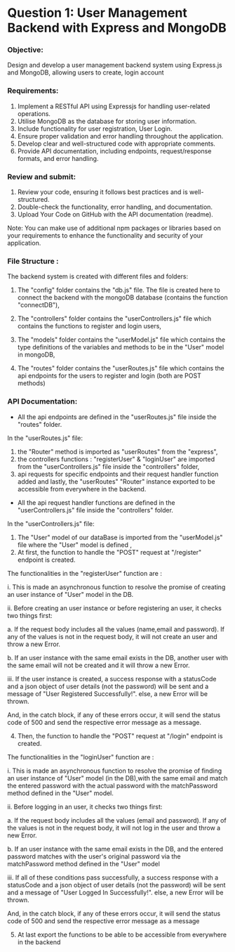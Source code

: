# Question 1: User Management Backend with Express and MongoDB

### Objective:

Design and develop a user management backend system using Express.js and MongoDB, allowing users to
create, login account

### Requirements:

1. Implement a RESTful API using Expressjs for handling user-related operations.
2. Utilise MongoDB as the database for storing user information.
3. Include functionality for user registration, User Login.
4. Ensure proper validation and error handling throughout the application.
5. Develop clear and well-structured code with appropriate comments.
6. Provide API documentation, including endpoints, request/response formats, and error handling.

### Review and submit:

1. Review your code, ensuring it follows best practices and is well-structured.
2. Double-check the functionality, error handling, and documentation.
3. Upload Your Code on GitHub with the API documentation (readme).

Note: You can make use of additional npm packages or libraries based on your requirements to enhance the functionality and security of your application.

### File Structure :

The backend system is created with different files and folders:

1. The "config" folder contains the "db.js" file. The file is created here to connect the backend with the mongoDB database (contains the function "connectDB"),

2. The "controllers" folder contains the "userControllers.js" file which contains the functions to register and login users,

3. The "models" folder contains the "userModel.js" file which contains the type definitions of the variables and methods to be in the "User" model in mongoDB,

4. The "routes" folder contains the "userRoutes.js" file which contains the api endpoints for the users to register and login (both are POST methods)

### API Documentation:

- All the api endpoints are defined in the "userRoutes.js" file inside the "routes" folder.

In the "userRoutes.js" file:

1. the "Router" method is imported as "userRoutes" from the "express",
2. the controllers functions : "registerUser" & "loginUser" are imported from the "userControllers.js" file inside the "controllers" folder,
3. api requests for specific endpoints and their request handler function added and lastly, the "userRoutes" "Router" instance exported to be accessible from everywhere in the backend.

- All the api request handler functions are defined in the "userControllers.js" file inside the "controllers" folder.

In the "userControllers.js" file:

1. The "User" model of our dataBase is imported from the "userModel.js" file where the "User" model is defined ,
2. At first, the function to handle the "POST" request at "/register" endpoint is created.

The functionalities in the "registerUser" function are :

i. This is made an asynchronous function to resolve the promise of creating an user instance of "User" model in the DB.

ii. Before creating an user instance or before registering an user, it checks two things first:

a. If the request body includes all the values (name,email and password). If any of the values is not in the request body, it will not create an user and throw a new Error.

b. If an user instance with the same email exists in the DB, another user with the same email will not be created and it will throw a new Error.

iii. If the user instance is created, a success response with a statusCode and a json object of user details (not the password) will be sent and a message of "User Registered Successfully!".
else, a new Error will be thrown.

And, in the catch block, if any of these errors occur, it will send the status code of 500 and send the respective error message as a message.

4. Then, the function to handle the "POST" request at "/login" endpoint is created.

The functionalities in the "loginUser" function are :

i. This is made an asynchronous function to resolve the promise of finding an user instance of "User" model (in the DB),with the same email and match the entered password with the actual password with the matchPassword method defined in the "User" model.

ii. Before logging in an user, it checks two things first:

a. If the request body includes all the values (email and password). If any of the values is not in the request body, it will not log in the user and throw a new Error.

b. If an user instance with the same email exists in the DB, and the entered password matches with the user's original password via the matchPassword method defined in the "User" model

iii. If all of these conditions pass successfully, a success response with a statusCode and a json object of user details (not the password) will be sent and a message of "User Logged In Successfully!".
else, a new Error will be thrown.

And, in the catch block, if any of these errors occur, it will send the status code of 500 and send the respective error message as a message

5. At last export the functions to be able to be accessible from everywhere in the backend
